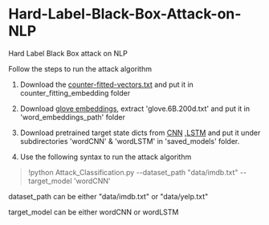 # Hard-Label-Black-Box-Attack-on-NLP
Hard Label Black Box attack on NLP

Follow the steps to run the attack algorithm

1) Download the [counter-fitted-vectors.txt](https://drive.google.com/open?id=1JXznRuK-tfewW_KyNMuTElSa0JxXCkCx) and put it in counter_fitting_embedding folder

2) Download [glove embeddings](http://nlp.stanford.edu/data/glove.6B.zip), extract 'glove.6B.200d.txt' and put it in 'word_embeddings_path' folder

3) Download pretrained target state dicts from [CNN](https://drive.google.com/file/d/1yUHFGN0e8Q8v_NU5wW25wx27bEOAyL0P/view) ,[LSTM](https://drive.google.com/file/d/1jOcUzWj3lpmiXHVi_KzvDK_sWmsmx7B5/view) and put it under subdirectories 'wordCNN' & 'wordLSTM' in 'saved_models' folder.

4) Use the following syntax to run the attack algorithm

>!python Attack_Classification.py --dataset_path "data/imdb.txt" --target_model 'wordCNN'

dataset_path can be either "data/imdb.txt" or "data/yelp.txt" 

target_model can be either wordCNN or wordLSTM




